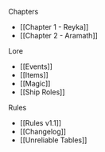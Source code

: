 Chapters
- [[Chapter 1 - Reyka]]
- [[Chapter 2 - Aramath]]

Lore
- [[Events]]
- [[Items]]
- [[Magic]]
- [[Ship Roles]]

Rules
* [[Rules v1.1]]
* [[Changelog]]
* [[Unreliable Tables]]